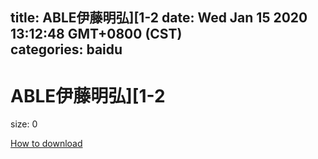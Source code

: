 
title: ABLE伊藤明弘][1-2
date: Wed Jan 15 2020 13:12:48 GMT+0800 (CST)    
categories: baidu
---

# ABLE伊藤明弘][1-2
size: 0
 
 

[How to download](https://bpcam.bemobtrk.com/go/2ceec3aa-1ca2-46d6-b9ff-aaa5c184517c?jno=579)